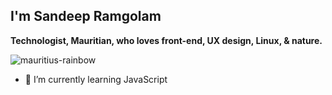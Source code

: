 ## I'm Sandeep Ramgolam
**Technologist, Mauritian, who loves front-end, UX design, Linux, & nature.**

![mauritius-rainbow](https://sandeep.ramgolam.com/photos/mauritius-rainbow.jpg)

- 🌱 I’m currently learning JavaScript
